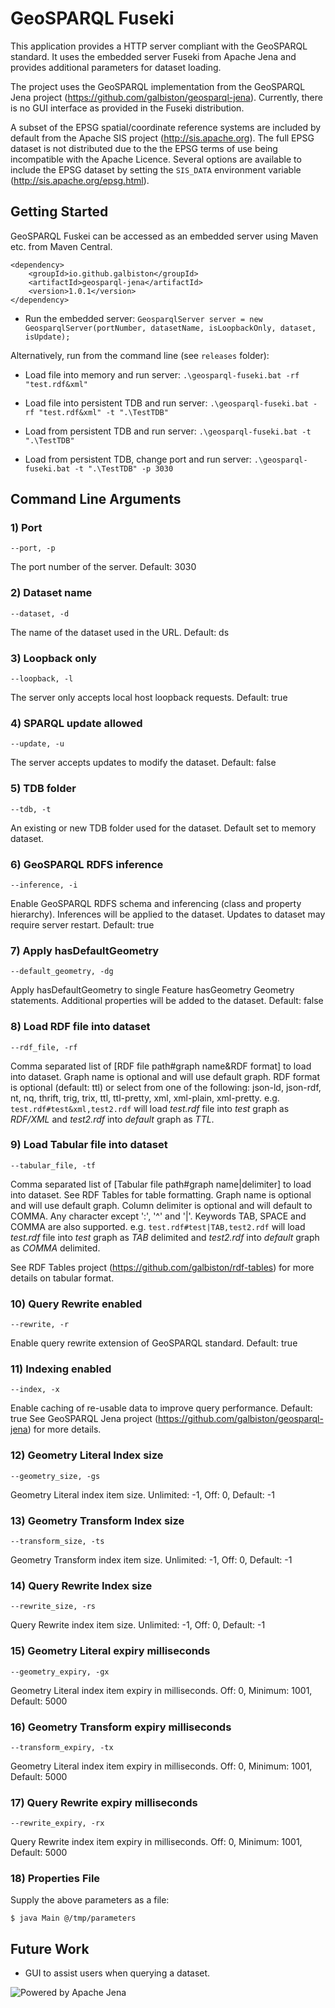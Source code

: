 # GeoSPARQL Fuseki

This application provides a HTTP server compliant with the GeoSPARQL standard.
It uses the embedded server Fuseki from Apache Jena and provides additional parameters for dataset loading.

The project uses the GeoSPARQL implementation from the GeoSPARQL Jena project (https://github.com/galbiston/geosparql-jena).
Currently, there is no GUI interface as provided in the Fuseki distribution.

A subset of the EPSG spatial/coordinate reference systems are included by default from the Apache SIS project (http://sis.apache.org).
The full EPSG dataset is not distributed due to the the EPSG terms of use being incompatible with the Apache Licence.
Several options are available to include the EPSG dataset by setting the `SIS_DATA` environment variable (http://sis.apache.org/epsg.html).

## Getting Started

GeoSPARQL Fuskei can be accessed as an embedded server using Maven etc. from Maven Central.

```
<dependency>
    <groupId>io.github.galbiston</groupId>
    <artifactId>geosparql-jena</artifactId>
    <version>1.0.1</version>
</dependency>
```

* Run the embedded server: `GeosparqlServer server = new GeosparqlServer(portNumber, datasetName, isLoopbackOnly, dataset, isUpdate);`

Alternatively, run from the command line (see `releases` folder):

* Load file into memory and run server: `.\geosparql-fuseki.bat -rf "test.rdf&xml"`

* Load file into persistent TDB and run server: `.\geosparql-fuseki.bat -rf "test.rdf&xml" -t ".\TestTDB"`

* Load from persistent TDB and run server: `.\geosparql-fuseki.bat -t ".\TestTDB"`

* Load from persistent TDB, change port and run server: `.\geosparql-fuseki.bat -t ".\TestTDB" -p 3030`

## Command Line Arguments

### 1) Port
```
--port, -p
```

The port number of the server. Default: 3030

### 2) Dataset name
```
--dataset, -d
```

The name of the dataset used in the URL. Default: ds

### 3) Loopback only
```
--loopback, -l
```

The server only accepts local host loopback requests. Default: true

### 4) SPARQL update allowed
```
--update, -u
```

The server accepts updates to modify the dataset. Default: false

### 5) TDB folder
```
--tdb, -t
```

An existing or new TDB folder used for the dataset. Default set to memory dataset.

### 6) GeoSPARQL RDFS inference
```
--inference, -i
```

Enable GeoSPARQL RDFS schema and inferencing (class and property hierarchy). Inferences will be applied to the dataset. Updates to dataset may require server restart. Default: true

### 7) Apply hasDefaultGeometry
```
--default_geometry, -dg
```

Apply hasDefaultGeometry to single Feature hasGeometry Geometry statements. Additional properties will be added to the dataset. Default: false

### 8) Load RDF file into dataset
```
--rdf_file, -rf
```

Comma separated list of [RDF file path#graph name&RDF format] to load into dataset. Graph name is optional and will use default graph. RDF format is optional (default: ttl) or select from one of the following: json-ld, json-rdf, nt, nq, thrift, trig, trix, ttl, ttl-pretty, xml, xml-plain, xml-pretty.
e.g. `test.rdf#test&xml,test2.rdf` will load _test.rdf_ file into _test_ graph as _RDF/XML_ and _test2.rdf_ into _default_ graph as _TTL_.

### 9) Load Tabular file into dataset
```
--tabular_file, -tf
```

Comma separated list of [Tabular file path#graph name|delimiter] to load into dataset. See RDF Tables for table formatting. Graph name is optional and will use default graph. Column delimiter is optional and will default to COMMA. Any character except ':', '^' and '|'. Keywords TAB, SPACE and COMMA are also supported.
e.g. `test.rdf#test|TAB,test2.rdf` will load _test.rdf_ file into _test_ graph as _TAB_ delimited and _test2.rdf_ into _default_ graph as _COMMA_ delimited.

See RDF Tables project (https://github.com/galbiston/rdf-tables) for more details on tabular format.

### 10) Query Rewrite enabled
```
--rewrite, -r
```

Enable query rewrite extension of GeoSPARQL standard. Default: true

### 11) Indexing enabled
```
--index, -x
```

Enable caching of re-usable data to improve query performance. Default: true
See GeoSPARQL Jena project (https://github.com/galbiston/geosparql-jena) for more details.

### 12) Geometry Literal Index size
```
--geometry_size, -gs
```

Geometry Literal index item size. Unlimited: -1, Off: 0, Default: -1

### 13) Geometry Transform Index size
```
--transform_size, -ts
```

Geometry Transform index item size. Unlimited: -1, Off: 0, Default: -1

### 14) Query Rewrite Index size
```
--rewrite_size, -rs
```

Query Rewrite index item size. Unlimited: -1, Off: 0, Default: -1

### 15) Geometry Literal expiry milliseconds
```
--geometry_expiry, -gx
```

Geometry Literal index item expiry in milliseconds. Off: 0, Minimum: 1001, Default: 5000

### 16) Geometry Transform expiry milliseconds
```
--transform_expiry, -tx
```

Geometry Literal index item expiry in milliseconds. Off: 0, Minimum: 1001, Default: 5000

### 17) Query Rewrite expiry milliseconds
```
--rewrite_expiry, -rx
```

Query Rewrite index item expiry in milliseconds. Off: 0, Minimum: 1001, Default: 5000

### 18) Properties File
Supply the above parameters as a file:
```console
$ java Main @/tmp/parameters
```

## Future Work
* GUI to assist users when querying a dataset.

![Powered by Apache Jena](https://www.apache.org/logos/comdev-test/poweredby/jena.png "Powered by Apache Jena")